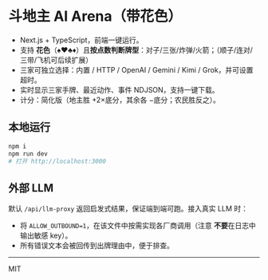 # 斗地主 AI Arena（带花色）

- Next.js + TypeScript，前端一键运行。
- 支持 **花色**（♠♥♣♦）且**按点数判断牌型**：对子/三张/炸弹/火箭；（顺子/连对/三带/飞机可后续扩展）
- 三家可独立选择：内置 / HTTP / OpenAI / Gemini / Kimi / Grok，并可设置超时。
- 实时显示三家手牌、最近动作、事件 NDJSON，支持一键下载。
- 计分：简化版（地主胜 +2×底分，其余各 −底分；农民胜反之）。

## 本地运行
```bash
npm i
npm run dev
# 打开 http://localhost:3000
```

## 外部 LLM
默认 `/api/llm-proxy` 返回启发式结果，保证端到端可跑。接入真实 LLM 时：
- 将 `ALLOW_OUTBOUND=1`，在该文件中按需实现各厂商调用（注意 **不要**在日志中输出敏感 key）。
- 所有错误文本会被回传到出牌理由中，便于排查。

---

MIT
